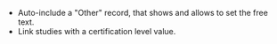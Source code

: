 - Auto-include a "Other" record, that shows and allows to set the free
  text.
- Link studies with a certification level value.
